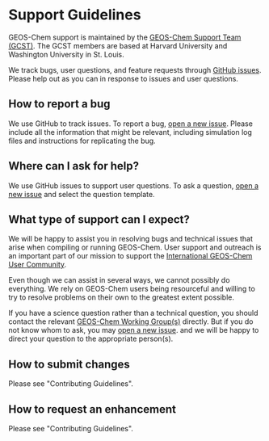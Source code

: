 # Support Guidelines

GEOS-Chem support is maintained by the [GEOS-Chem Support Team (GCST)](http://wiki.geos-chem.org/GEOS-Chem_Support_Team). The GCST members are based at Harvard University and Washington University in St. Louis.

We track bugs, user questions, and feature requests through [GitHub issues](https://www.youtube.com/watch?v=dFBhdotYVf8). Please help out as you can in response to issues and user questions.

## How to report a bug
We use GitHub to track issues. To report a bug, [open a new issue](https://github.com/geoschem/GCHP/issues/new/choose). Please include all the information that might be relevant, including simulation log files and instructions for replicating the bug.

## Where can I ask for help?
We use GitHub issues to support user questions. To ask a question, [open a new issue](https://github.com/geoschem/GCHP/issues/new/choose) and select the question template. 

## What type of support can I expect?

We will be happy to assist you in resolving bugs and technical issues that arise when compiling or running GEOS-Chem.  User support and outreach is an important part of our mission to support the [International GEOS-Chem User Community](https://geoschem.github.io/geos-chem-people-projects-map/).

Even though we can assist in several ways, we cannot possibly do everything.  We rely on GEOS-Chem users being resourceful and willing to try to resolve problems on their own to the greatest extent possible.

If you have a science question rather than a technical question, you should contact the relevant [GEOS-Chem Working Group(s)](https://geos-chem.seas.harvard.edu/geos-working-groups) directly. But if you do not know whom to ask, you may [open a new issue](https://github.com/geoschem/GCHP/issues/new/choose). and we will be happy to direct your question to the appropriate person(s).

## How to submit changes
Please see "Contributing Guidelines".

## How to request an enhancement
Please see "Contributing Guidelines".
